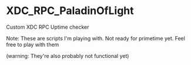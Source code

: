 # XDC_RPC_PaladinOfLight
Custom XDC RPC Uptime checker

Note: These are scripts I'm playing with. Not ready for primetime yet. Feel free to play with them

(warning: They're also probably not functional yet)
